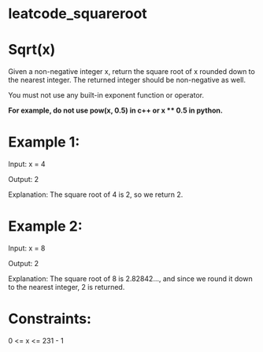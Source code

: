 # leatcode_squareroot

# Sqrt(x)

Given a non-negative integer x, return the square root of x rounded down to the nearest integer. The returned integer should be non-negative as well.

You must not use any built-in exponent function or operator.

**For example, do not use pow(x, 0.5) in c++ or x ** 0.5 in python.**


# Example 1:

Input: x = 4


Output: 2


Explanation: The square root of 4 is 2, so we return 2.


# Example 2:



Input: x = 8


Output: 2



Explanation: The square root of 8 is 2.82842..., and since we round it down to the nearest integer, 2 is returned.
 

# Constraints:

0 <= x <= 231 - 1
